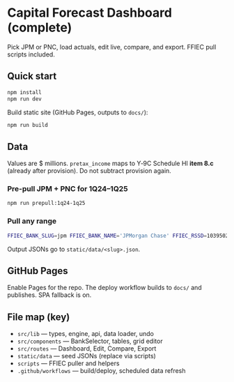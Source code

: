 # Capital Forecast Dashboard (complete)

Pick JPM or PNC, load actuals, edit live, compare, and export. FFIEC pull scripts included.

## Quick start
```bash
npm install
npm run dev
```

Build static site (GitHub Pages, outputs to `docs/`):
```bash
npm run build
```

## Data
Values are $ millions. `pretax_income` maps to Y‑9C Schedule HI **item 8.c** (already after provision). Do not subtract provision again.

### Pre-pull JPM + PNC for 1Q24–1Q25
```bash
npm run prepull:1q24-1q25
```

### Pull any range
```bash
FFIEC_BANK_SLUG=jpm FFIEC_BANK_NAME='JPMorgan Chase' FFIEC_RSSD=1039502 FFIEC_START_Q=2024-Q1 FFIEC_END_Q=2025-Q1 npm run ffiec:pull
```

Output JSONs go to `static/data/<slug>.json`.

## GitHub Pages
Enable Pages for the repo. The deploy workflow builds to `docs/` and publishes. SPA fallback is on.

## File map (key)
- `src/lib` — types, engine, api, data loader, undo
- `src/components` — BankSelector, tables, grid editor
- `src/routes` — Dashboard, Edit, Compare, Export
- `static/data` — seed JSONs (replace via scripts)
- `scripts` — FFIEC puller and helpers
- `.github/workflows` — build/deploy, scheduled data refresh
